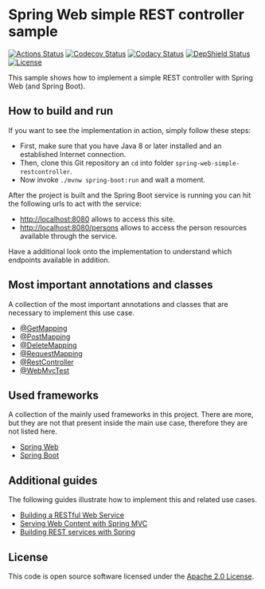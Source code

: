 # Spring Web simple REST controller sample
[![Actions Status](https://github.com/ingogriebsch/sample-spring-web-simple-restcontroller/workflows/build/badge.svg)](https://github.com/ingogriebsch/sample-spring-web-simple-restcontroller/actions)
[![Codecov Status](https://codecov.io/gh/ingogriebsch/sample-spring-web-simple-restcontroller/branch/master/graph/badge.svg)](https://codecov.io/gh/ingogriebsch/sample-spring-web-simple-restcontroller)
[![Codacy Status](https://api.codacy.com/project/badge/Grade/19e9eecec72846cfbff047bed2dff18b)](https://app.codacy.com/app/ingo.griebsch/sample-spring-web-simple-restcontroller?utm_source=github.com&utm_medium=referral&utm_content=ingogriebsch/sample-spring-web-simple-restcontroller&utm_campaign=Badge_Grade_Dashboard)
[![DepShield Status](https://depshield.sonatype.org/badges/ingogriebsch/sample-spring-web-simple-restcontroller/depshield.svg)](https://depshield.github.io)
[![License](http://img.shields.io/:license-apache-blue.svg)](http://www.apache.org/licenses/LICENSE-2.0.html)

This sample shows how to implement a simple REST controller with Spring Web (and Spring Boot).

## How to build and run
If you want to see the implementation in action, simply follow these steps:

*   First, make sure that you have Java 8 or later installed and an established Internet connection.
*   Then, clone this Git repository an `cd` into folder `spring-web-simple-restcontroller`. 
*   Now invoke `./mvnw spring-boot:run` and wait a moment.

After the project is built and the Spring Boot service is running you can hit the following urls to act with the service:

*   [http://localhost:8080](http://localhost:8080) allows to access this site.
*   [http://localhost:8080/persons](http://localhost:8080/persons) allows to access the person resources available through the service.

Have a additional look onto the implementation to understand which endpoints available in addition.

## Most important annotations and classes
A collection of the most important annotations and classes that are necessary to implement this use case. 

*   [@GetMapping](https://docs.spring.io/spring-framework/docs/5.2.9.RELEASE/javadoc-api/org/springframework/web/bind/annotation/GetMapping.html)
*   [@PostMapping](https://docs.spring.io/spring-framework/docs/5.2.9.RELEASE/javadoc-api/org/springframework/web/bind/annotation/PostMapping.html)
*   [@DeleteMapping](https://docs.spring.io/spring-framework/docs/5.2.9.RELEASE/javadoc-api/org/springframework/web/bind/annotation/DeleteMapping.html)
*   [@RequestMapping](https://docs.spring.io/spring-framework/docs/5.2.9.RELEASE/javadoc-api/org/springframework/web/bind/annotation/RequestMapping.html)
*   [@RestController](https://docs.spring.io/spring-framework/docs/5.2.9.RELEASE/javadoc-api/org/springframework/web/bind/annotation/RestController.html)
*   [@WebMvcTest](https://docs.spring.io/spring-boot/docs/2.3.6.RELEASE/api/org/springframework/boot/test/autoconfigure/web/servlet/WebMvcTest.html)

## Used frameworks
A collection of the mainly used frameworks in this project. 
There are more, but they are not that present inside the main use case, therefore they are not listed here.

*   [Spring Web](https://docs.spring.io/spring-framework/docs/5.2.9.RELEASE/spring-framework-reference/web.html#spring-web)
*   [Spring Boot](https://docs.spring.io/spring-boot/docs/2.3.6.RELEASE/reference/htmlsingle/)

## Additional guides
The following guides illustrate how to implement this and related use cases.

* [Building a RESTful Web Service](https://spring.io/guides/gs/rest-service/)
* [Serving Web Content with Spring MVC](https://spring.io/guides/gs/serving-web-content/)
* [Building REST services with Spring](https://spring.io/guides/tutorials/bookmarks/)

## License
This code is open source software licensed under the [Apache 2.0 License](https://www.apache.org/licenses/LICENSE-2.0.html).
